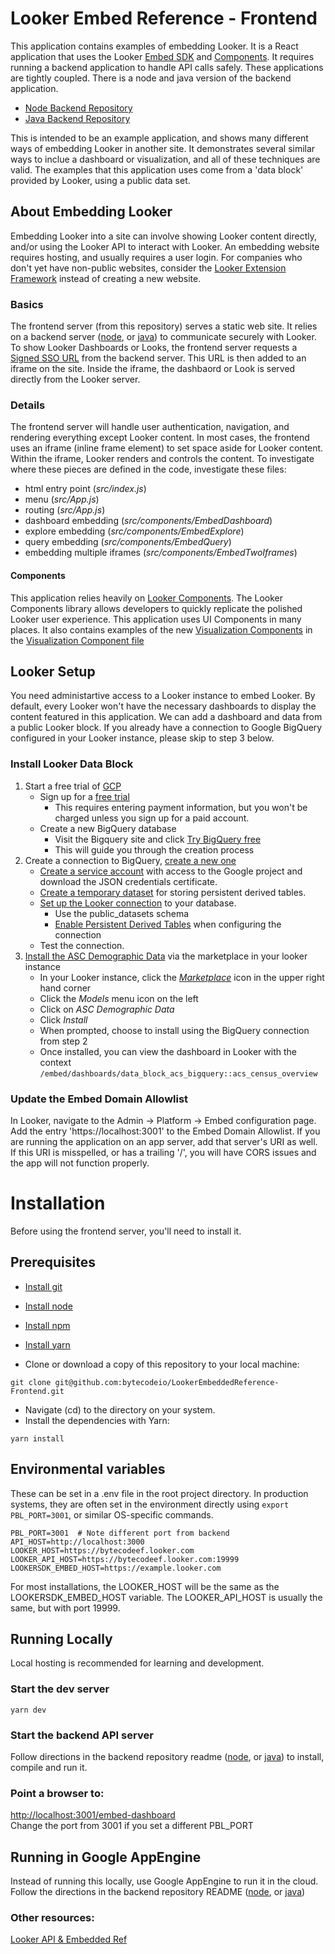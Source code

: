 # Looker Embed Reference - Frontend 

 This application contains examples of embedding Looker.  It is a React application that uses the Looker [Embed SDK](https://docs.looker.com/reference/embed-sdk/embed-sdk-intro) and [Components](https://docs.looker.com/data-modeling/extension-framework/components). It requires running a backend application to handle API calls safely.  These applications are tightly coupled. There is a node and java version of the backend application.
 
 * [Node Backend Repository](https://github.com/bytecodeio/LookerEmbeddedReference-Backend)
 * [Java Backend Repository](https://github.com/bytecodeio/LookerEmbeddedReference-Backend-java)

 This is intended to be an example application, and shows many different ways of embedding Looker in another site.  It demonstrates several similar ways to inclue a dashboard or visualization, and all of these techniques are valid.  The examples that this application uses come from a 'data block' provided by Looker, using a public data set.  

## About Embedding Looker

Embedding Looker into a site can involve showing Looker content directly, and/or using the Looker API to interact with Looker.  An embedding website requires hosting, and usually requires a user login.  For companies who don't yet have non-public websites, consider the [Looker Extension Framework](https://cloud.google.com/blog/topics/developers-practitioners/building-looker-made-easier-extension-framework) instead of creating a new website.

### Basics
The frontend server (from this repository) serves a static web site.  It relies on a backend server ([node](https://github.com/bytecodeio/LookerEmbeddedReference-Backend), or [java](https://github.com/bytecodeio/LookerEmbeddedReference-Backend-java)) to communicate securely with Looker.  To show Looker Dashboards or Looks, the frontend server requests a [Signed SSO URL](https://docs.looker.com/reference/embedding/sso-embed) from the backend server.  This URL is then added to an iframe on the site.  Inside the iframe, the dashbaord or Look is served directly from the Looker server. 

### Details
The frontend server will handle user authentication, navigation, and rendering everything except Looker content.  In most cases, the frontend uses an iframe (inline frame element) to set space aside for Looker content.  Within the iframe, Looker renders and controls the content.  To investigate where these pieces are defined in the code, investigate these files:

* html entry point (*src/index.js*)
* menu (*src/App.js*)
* routing (*src/App.js*)
* dashboard embedding (*src/components/EmbedDashboard*)
* explore embedding (*src/components/EmbedExplore*)
* query embedding (*src/components/EmbedQuery*)
* embedding multiple iframes (*src/components/EmbedTwoIframes*)

#### Components
This application relies heavily on [Looker Components](https://developers.looker.com/components/develop).  The Looker Components library allows developers to quickly replicate the polished Looker user experience.  This application uses UI Components in many places.  It also contains examples of the new [Visualization Components](https://github.com/looker-open-source/components/tree/main/packages/visualizations) in the [Visualization Component file](*src/components/VizComponent)

## Looker Setup

You need administartive access to a Looker instance to embed Looker.  By default, every Looker won't have the necessary dashboards to display the content featured in this application.  We can add a dashboard and data from a public Looker block.  If you already have a connection to Google BigQuery configured in your Looker instance, please skip to step 3 below. 

### Install Looker Data Block
1. Start a free trial of [GCP](https://console.cloud.google.com/getting-started)
   - Sign up for a [free trial](https://console.cloud.google.com/freetrial/signup/tos)
      - This requires entering payment information, but you won't be charged unless you sign up for a paid account.
   - Create a new BigQuery database
      - Visit the Bigquery site and click [Try BigQuery free](https://cloud.google.com/bigquery)
      - This will guide you through the creation process
2. Create a connection to BigQuery, [create a new one](https://docs.looker.com/setup-and-management/database-config/google-bigquery) 
   - [Create a service account](https://docs.looker.com/setup-and-management/database-config/google-bigquery#creating_a_service_account_and_downloading_the_json_credentials_certificate) with access to the Google project and download the JSON credentials certificate.
   - [Create a temporary dataset](https://docs.looker.com/setup-and-management/database-config/google-bigquery#creating_a_temporary_dataset_for_persistent_derived_tables) for storing persistent derived tables.
   - [Set up the Looker connection](https://docs.looker.com/setup-and-management/database-config/google-bigquery#setting_up_the_bigquery_connection_in_looker) to your database.
      - Use the public_datasets schema
      - [Enable Persistent Derived Tables](https://docs.looker.com/setup-and-management/database-config/google-bigquery#creating_a_temporary_dataset_for_persistent_derived_tables) when configuring the connection
   - Test the connection.
3. [Install the ASC Demographic Data](https://docs.looker.com/data-modeling/looker-blocks#data_blocks) via the marketplace in your looker instance
   - In your Looker instance, click the [*Marketplace*](https://docs.looker.com/data-modeling/marketplace) icon in the upper right hand corner
   - Click the *Models* menu icon on the left
   - Click on *ASC Demographic Data*
   - Click *Install* 
   - When prompted, choose to install using the BigQuery connection from step 2
   - Once installed, you can view the dashboard in Looker with the context `/embed/dashboards/data_block_acs_bigquery::acs_census_overview`

### Update the Embed Domain Allowlist
In Looker, navigate to the Admin -> Platform -> Embed configuration page.  Add the entry 'https://localhost:3001' to the Embed Domain Allowlist.  If you are running the application on an app server, add that server's URI as well. If this URI is misspelled, or has a trailing '/', you will have CORS issues and the app will not function properly.

# Installation
Before using the frontend server, you'll need to install it.

## Prerequisites
* [Install git](https://git-scm.com/downloads)
* [Install node](https://nodejs.org/en/download/)
* [Install npm](https://docs.npmjs.com/cli/v7/configuring-npm/install)
* [Install yarn](https://classic.yarnpkg.com/lang/en/docs/install)

* Clone or download a copy of this repository to your local machine:
```
git clone git@github.com:bytecodeio/LookerEmbeddedReference-Frontend.git
```

* Navigate (cd) to the directory on your system.
* Install the dependencies with Yarn:
```
yarn install
```
  
## Environmental variables

These can be set in a .env file in the root project directory.  In production systems, they are often set in the environment directly using `export PBL_PORT=3001`, or similar OS-specific commands.

```
PBL_PORT=3001  # Note different port from backend 
API_HOST=http://localhost:3000
LOOKER_HOST=https://bytecodeef.looker.com
LOOKER_API_HOST=https://bytecodeef.looker.com:19999
LOOKERSDK_EMBED_HOST=https://example.looker.com   
```
For most installations, the LOOKER_HOST will be the same as the LOOKERSDK_EMBED_HOST variable. The LOOKER_API_HOST is usually the same, but with port 19999.

## Running Locally

Local hosting is recommended for learning and development.

### Start the dev server
```
yarn dev 
```

### Start the backend API server

Follow directions in the backend repository readme ([node](https://github.com/bytecodeio/LookerEmbeddedReference-Backend#installation-local), or [java](https://github.com/bytecodeio/LookerEmbeddedReference-Backend-Java/blob/main/README.md#installation-local)) to install, compile and run it.

### Point a browser to:

[http://localhost:3001/embed-dashboard](http://localhost:3001/embed-dashboard)  
Change the port from 3001 if you set a different PBL_PORT

## Running in Google AppEngine

Instead of running this locally, use Google AppEngine to run it in the cloud.
Follow the directions in the backend repository README ([node](https://github.com/bytecodeio/LookerEmbeddedReference-Backend#google-appengine-installation-optional), or [java](https://github.com/bytecodeio/LookerEmbeddedReference-Backend-Java/blob/main/README.md#google-appengine-installation-optional))


### Other resources:

[Looker API & Embedded Ref ](https://docs.looker.com/reference/api-embedding-intro)
